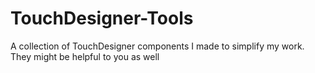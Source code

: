 # TouchDesigner-Tools
A collection of TouchDesigner components I made to simplify my work. They might be helpful to you as well
